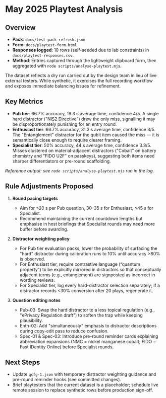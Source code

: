 # May 2025 Playtest Analysis

## Overview
- **Pack**: `docs/test-pack-refresh.json`
- **Form**: `docs/playtest-form.html`
- **Responses logged**: 10 rows (self-seeded due to lab constraints) in `docs/playtest-responses.csv`.
- **Method**: Entries captured through the lightweight clipboard form, then aggregated with `node scripts/analyse-playtest.mjs`.

The dataset reflects a dry run carried out by the design team in lieu of live external testers. While synthetic, it exercises the full recording workflow and exposes immediate balancing issues for refinement.

## Key Metrics
- **Pub tier**: 66.7% accuracy, 18.3 s average time, confidence 4/5. A single hard distractor ("NIS2 Directive") drew the only miss, signalling it may be disproportionately punishing for an entry round.
- **Enthusiast tier**: 66.7% accuracy, 31.3 s average time, confidence 3/5. The "Entanglement" distractor for the qubit item caused the miss — it is semantically close enough to require clearer framing.
- **Specialist tier**: 50% accuracy, 44 s average time, confidence 3.3/5. Misses clustered on material-adjacent distractors ("Cobalt" on battery chemistry and "FIDO U2F" on passkeys), suggesting both items need sharper differentiators or pre-round scaffolding.

_Reference output: see `node scripts/analyse-playtest.mjs` run in the log._

## Rule Adjustments Proposed
1. **Round pacing targets**
   - Aim for ≤20 s per Pub question, 30–35 s for Enthusiast, ≤45 s for Specialist.
   - Recommend maintaining the current countdown lengths but emphasise in host briefings that Specialist rounds may need more buffer before awarding.

2. **Distractor weighting policy**
   - For Pub tier evaluation packs, lower the probability of surfacing the "hard" distractor during calibration runs to 10% until accuracy >80% is observed.
   - For Enthusiast tier, require contrastive language (“quantum property”) to be explicitly mirrored in distractors so that conceptually adjacent terms (e.g., entanglement) are signposted as incorrect in wording reviews.
   - For Specialist tier, log every hard-distractor selection separately; if a distractor records <30% conversion after 20 plays, regenerate it.

3. **Question editing notes**
   - Pub-03: Swap the hard distractor to a less topical regulation (e.g., "ePrivacy Regulation draft") to soften the trap while keeping plausibility.
   - Enth-02: Add "simultaneously" emphasis to distractor descriptions during copy-edit pass to reduce confusion.
   - Spec-01 & Spec-03: Introduce pre-round reminder cards explaining abbreviation expansions (NMC = nickel manganese cobalt; FIDO = Fast IDentity Online) before Specialist rounds.

## Next Steps
- Update `qcfg-1.json` with temporary distractor weighting guidance and pre-round reminder hooks (see committed changes).
- Brief playtesters that the current dataset is a placeholder; schedule live remote session to replace synthetic rows before production sign-off.
